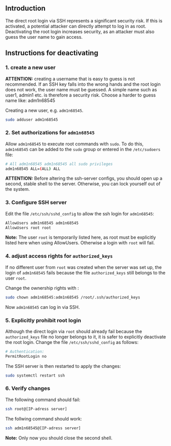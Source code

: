 
## Introduction
The direct root login via SSH represents a significant security risk. If this is activated, a potential attacker can directly attempt to log in as root. Deactivating the root login increases security, as an attacker must also guess the user name to gain access.

## Instructions for deactivating
### 1. create a new user

**ATTENTION:** creating a username that is easy to guess is not recommended. If an SSH key falls into the wrong hands and the root login does not work, the user name must be guessed. A simple name such as user1, admin1 etc. is therefore a security risk. Choose a harder to guess name like: adm1n68545

Creating a new user, e.g.  `adm1n68545`.

```bash
sudo adduser adm1n68545
```

### 2. Set authorizations for `adm1n68545`
Allow `adm1n68545` to execute root commands with `sudo`. To do this, `adm1n68545` can be added to the `sudo` group or entered in the `/etc/sudoers` file:

```bash
# All adm1n68545 adm1n68545 all sudo privileges
adm1n68545 ALL=(ALL) ALL
```

**ATTENTION:** Before altering the ssh-server configs, you should open
up a second, stable shell to the server. Otherwise, you can lock yourself
out of the system.


### 3. Configure SSH server
Edit the file `/etc/ssh/sshd_config` to allow the ssh login for `adm1n68545`:

```bash
AllowUsers adm1n68545 adm1n68545
AllowUsers root root
```

**Note:** The user `root` is temporarily listed here, as root must be explicitly listed here when using AllowUsers. Otherwise a login with `root` will fail.

### 4. adjust access rights for `authorized_keys`
If no different user from `root` was created when the server was set up, the login of `adm1n68545` fails because the file `authorized_keys` still belongs to the user `root`.

Change the ownership rights with :

```bash
sudo chown adm1n68545:adm1n68545 /root/.ssh/authorized_keys
```

Now `adm1n68545` can log in via SSH.

### 5. Explicitly prohibit root login
Although the direct login via `root` should already fail because the `authorized_keys` file no longer belongs to it, it is safer to explicitly deactivate the root login. Change the file `/etc/ssh/sshd_config` as follows:

```bash
# Authentication:
PermitRootLogin no
```

The SSH server is then restarted to apply the changes:

```bash
sudo systemctl restart ssh
```

### 6. Verify changes

The following command should fail:

```bash
ssh root@[IP-adress server]
```
The follwing command should work:

```bash
ssh adm1n68545@[IP-adress server]
```

**Note:** Only now you should close the second shell.



